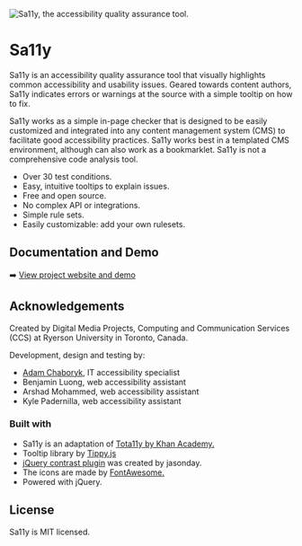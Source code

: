 ![Sa11y, the accessibility quality assurance tool.](https://repository-images.githubusercontent.com/246069937/4c2fdc00-621d-11ea-8a9b-48644d498a04)
# Sa11y
Sa11y is an accessibility quality assurance tool that visually highlights common accessibility and usability issues. Geared towards content authors, Sa11y indicates errors or warnings at the source with a simple tooltip on how to fix.

Sa11y works as a simple in-page checker that is designed to be easily customized and integrated into any content management system (CMS) to facilitate good accessibility practices. Sa11y works best in a templated CMS environment, although can also work as a bookmarklet. Sa11y is not a comprehensive code analysis tool.
- Over 30 test conditions.
- Easy, intuitive tooltips to explain issues.
- Free and open source.
- No complex API or integrations.
- Simple rule sets.
- Easily customizable: add your own rulesets.

## Documentation and Demo
:arrow_right: [View project website and demo](https://ryersondmp.github.io/sa11y/)

## Acknowledgements
Created by Digital Media Projects, Computing and Communication Services (CCS) at Ryerson University in Toronto, Canada.

Development, design and testing by:
- [Adam Chaboryk](https://github.com/adamchaboryk), IT accessibility specialist
- Benjamin Luong, web accessibility assistant
- Arshad Mohammed, web accessibility assistant
- Kyle Padernilla, web accessibility assistant

### Built with
- Sa11y is an adaptation of [Tota11y by Khan Academy.](https://github.com/Khan/tota11y)
- Tooltip library by [Tippy.js](https://github.com/atomiks/tippyjs)
- [jQuery contrast plugin](https://github.com/jasonday/color-contrast) was created by jasonday.
- The icons are made by [FontAwesome.](https://github.com/FortAwesome/Font-Awesome)
- Powered with jQuery.

## License
Sa11y is MIT licensed.

